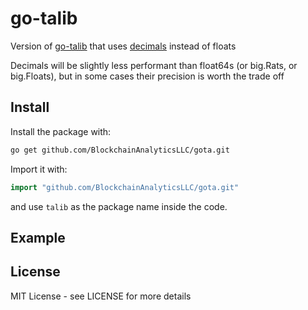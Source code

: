 # go-talib

Version of [go-talib](https://github.com/markcheno/go-talib) that uses [decimals](https://github.com/shopspring/decimal) instead of floats

Decimals will be slightly less performant than float64s (or big.Rats, or big.Floats),
but in some cases their precision is worth the trade off

## Install

Install the package with:

```bash
go get github.com/BlockchainAnalyticsLLC/gota.git
```

Import it with:

```go
import "github.com/BlockchainAnalyticsLLC/gota.git"
```

and use `talib` as the package name inside the code.

## Example


## License

MIT License  - see LICENSE for more details
